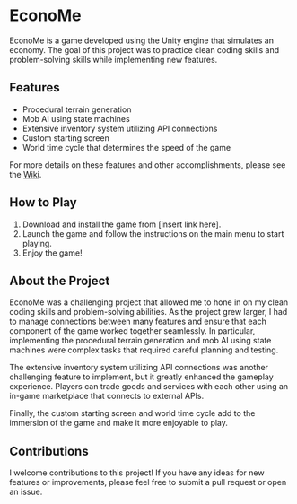 # EconoMe

EconoMe is a game developed using the Unity engine that simulates an economy. The goal of this project was to practice clean coding skills and problem-solving skills while implementing new features.

## Features

- Procedural terrain generation
- Mob AI using state machines
- Extensive inventory system utilizing API connections
- Custom starting screen
- World time cycle that determines the speed of the game

For more details on these features and other accomplishments, please see the [Wiki](https://github.com/yourusername/yourprojectname/wiki).

## How to Play

1. Download and install the game from [insert link here].
2. Launch the game and follow the instructions on the main menu to start playing.
3. Enjoy the game!

## About the Project

EconoMe was a challenging project that allowed me to hone in on my clean coding skills and problem-solving abilities. As the project grew larger, I had to manage connections between many features and ensure that each component of the game worked together seamlessly. In particular, implementing the procedural terrain generation and mob AI using state machines were complex tasks that required careful planning and testing.

The extensive inventory system utilizing API connections was another challenging feature to implement, but it greatly enhanced the gameplay experience. Players can trade goods and services with each other using an in-game marketplace that connects to external APIs.

Finally, the custom starting screen and world time cycle add to the immersion of the game and make it more enjoyable to play.

## Contributions

I welcome contributions to this project! If you have any ideas for new features or improvements, please feel free to submit a pull request or open an issue.
